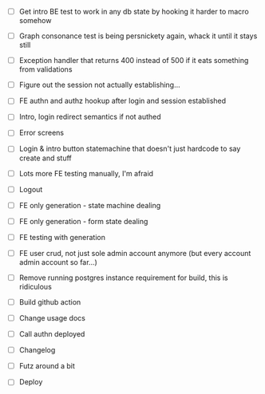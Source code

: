 - [ ] Get intro BE test to work in any db state by hooking it harder to macro somehow

- [ ] Graph consonance test is being persnickety again, whack it until it stays still
- [ ] Exception handler that returns 400 instead of 500 if it eats something from validations
- [ ] Figure out the session not actually establishing...
- [ ] FE authn and authz hookup after login and session established
- [ ] Intro, login redirect semantics if not authed

- [ ] Error screens
- [ ] Login & intro button statemachine that doesn't just hardcode to say create and stuff
- [ ] Lots more FE testing manually, I'm afraid
- [ ] Logout

- [ ] FE only generation - state machine dealing
- [ ] FE only generation - form state dealing
- [ ] FE testing with generation
- [ ] FE user crud, not just sole admin account anymore (but every account admin account so far...)

- [ ] Remove running postgres instance requirement for build, this is ridiculous
- [ ] Build github action
- [ ] Change usage docs
- [ ] Call authn deployed

- [ ] Changelog
- [ ] Futz around a bit
- [ ] Deploy
